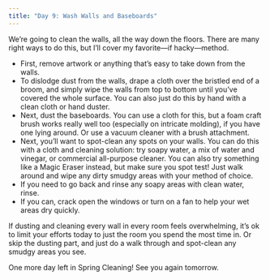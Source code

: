 ```yaml
---
title: "Day 9: Wash Walls and Baseboards"
---
```


We’re going to clean the walls, all the way down the floors. There are many right ways to do this, but I’ll cover my favorite—if hacky—method.

-  First, remove artwork or anything that’s easy to take down from the walls.
-  To dislodge dust from the walls, drape a cloth over the bristled end of a broom, and simply wipe the walls from top to bottom until you’ve covered the whole surface. You can also just do this by hand with a clean cloth or hand duster.
-  Next, dust the baseboards. You can use a cloth for this, but a foam craft brush works really well too (especially on intricate molding), if you have one lying around. Or use a vacuum cleaner with a brush attachment.
-  Next, you’ll want to spot-clean any spots on your walls. You can do this with a cloth and cleaning solution: try soapy water, a mix of water and vinegar, or commercial all-purpose cleaner. You can also try something like a Magic Eraser instead, but make sure you spot test! Just walk around and wipe any dirty smudgy areas with your method of choice.
-  If you need to go back and rinse any soapy areas with clean water, rinse.
-  If you can, crack open the windows or turn on a fan to help your wet areas dry quickly.

If dusting and cleaning every wall in every room feels overwhelming, it’s ok to limit your efforts today to just the room you spend the most time in. Or skip the dusting part, and just do a walk through and spot-clean any smudgy areas you see.

One more day left in Spring Cleaning! See you again tomorrow.
